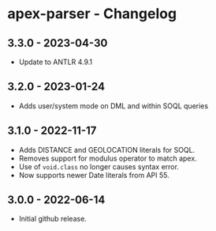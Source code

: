# apex-parser - Changelog

## 3.3.0 - 2023-04-30

- Update to ANTLR 4.9.1

## 3.2.0 - 2023-01-24

- Adds user/system mode on DML and within SOQL queries

## 3.1.0 - 2022-11-17

- Adds DISTANCE and GEOLOCATION literals for SOQL.
- Removes support for modulus operator to match apex.
- Use of `void.class` no longer causes syntax error.
- Now supports newer Date literals from API 55.

## 3.0.0 - 2022-06-14

- Initial github release.
